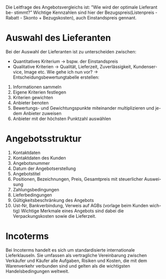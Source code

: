 Die Leitfrage des Angebotsvergleichs ist: ”Wie wird der optimale Lieferant be-
stimmt?”
Wichtige Kennzahlen sind hier der Bezugspreis(Listenpreis - Rabatt - Skonto +
Bezugskosten), auch Einstandspreis gennant.
# Auswahl des Lieferanten
Bei der Auswahl der Lieferanten ist zu unterscheiden zwischen:
- Quantitatives Kriterium → bspw. der Einstandspreis
- Qualitative Kriterien → Qualität, Lieferzeit, Zuverlässigkeit, Kundenser-
vice, Image etc.
Wie gehe ich nun vor? → Entscheidungsbewertungtabelle erstellen:
1. Informationen sammeln
2. Eigene Kriterien festlegen
3. Kriterien gewichten
4. Anbieter benoten
5. Bewertungs- und Gewichtungspunkte miteinander multiplizieren und je-
dem Anbieter zuweisen
6. Anbieter mit der höchsten Punktzahl auswählen
# Angebotsstruktur
1. Kontaktdaten
2. Kontaktdaten des Kunden
3. Angebotsnummer
4. Datum der Angebotserstellung
5. Angebotstitel
6. Positionen, Bezeichnungen, Preis, Gesamtpreis mit steuerlicher Auswei-
sung
7. Zahlungsbedingungen
8. Lieferbedingungen
9. Gültigkeitsbeschränkung des Angebots
10. Ust-Nr, Bankverbindung, Verweis auf AGBs (vorlage beim Kunden wich-
tig)
Wichtige Merkmale eines Angebots sind dabei die Verpackungskosten sowie die
Lieferzeit.
# Incoterms
Bei Incoterms handelt es sich um standardisierte internationale Lieferklauseln.
Sie umfassen als vertragliche Vereinbarung zwischen Verkäufer und Käufer alle
Aufgaben, Risiken und Kosten, die mit dem Warenverkehr verbunden sind und
gelten als die wichtigsten Handelsbedingungen weltweit.
